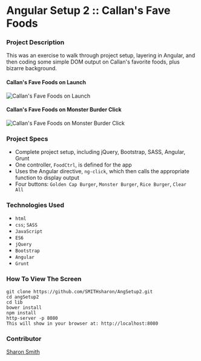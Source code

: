 # Angular Setup 2 :: Callan's Fave Foods

### Project Description 

This was an exercise to walk through project setup, layering in Angular, and then coding some simple DOM output on Callan's favorite foods, plus bizarre background. 

#### Callan's Fave Foods on Launch 
![Callan's Fave Foods on Launch]()

#### Callan's Fave Foods on Monster Burder Click 
![Callan's Fave Foods on Monster Burder Click]()

### Project Specs
- Complete project setup, including jQuery, Bootstrap, SASS, Angular, Grunt
- One controller, `FoodCtrl`, is defined for the app
- Uses the Angular directive, `ng-click`, which then calls the appropriate function to display output
- Four buttons: `Golden Cap Burger`, `Monster Burger`, `Rice Burger`, `Clear All`


### Technologies Used
- `html`
- `css`; `SASS`
- `JavaScript`
- `ES6`
- `jQuery`
- `Bootstrap`
- `Angular`
- `Grunt`


### How To View The Screen 
```
git clone https://github.com/SMITHsharon/AngSetup2.git
cd angSetup2
cd lib
bower install
npm install
http-server -p 8080
This will show in your browser at: http://localhost:8080
```

### Contributor
[Sharon Smith](https://github.com/SMITHsharon)
